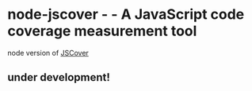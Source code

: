 # node-jscover - - A JavaScript code coverage measurement tool

node version of [JSCover](https://github.com/tntim96/JSCover)

## under development!